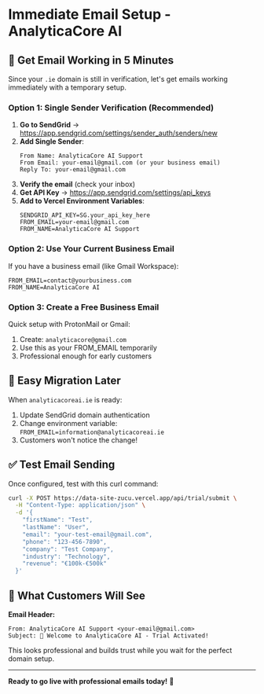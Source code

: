 # Immediate Email Setup - AnalyticaCore AI

## 🚀 Get Email Working in 5 Minutes

Since your `.ie` domain is still in verification, let's get emails working immediately with a temporary setup.

### Option 1: Single Sender Verification (Recommended)

1. **Go to SendGrid** → https://app.sendgrid.com/settings/sender_auth/senders/new
2. **Add Single Sender**:
   ```
   From Name: AnalyticaCore AI Support
   From Email: your-email@gmail.com (or your business email)
   Reply To: your-email@gmail.com
   ```
3. **Verify the email** (check your inbox)
4. **Get API Key** → https://app.sendgrid.com/settings/api_keys
5. **Add to Vercel Environment Variables**:
   ```
   SENDGRID_API_KEY=SG.your_api_key_here
   FROM_EMAIL=your-email@gmail.com
   FROM_NAME=AnalyticaCore AI Support
   ```

### Option 2: Use Your Current Business Email

If you have a business email (like Gmail Workspace):
```env
FROM_EMAIL=contact@yourbusiness.com
FROM_NAME=AnalyticaCore AI
```

### Option 3: Create a Free Business Email

Quick setup with ProtonMail or Gmail:
1. Create: `analyticacore@gmail.com`
2. Use this as your FROM_EMAIL temporarily
3. Professional enough for early customers

## 🔄 Easy Migration Later

When `analyticacoreai.ie` is ready:
1. Update SendGrid domain authentication
2. Change environment variable: `FROM_EMAIL=information@analyticacoreai.ie`
3. Customers won't notice the change!

## ✅ Test Email Sending

Once configured, test with this curl command:

```bash
curl -X POST https://data-site-zucu.vercel.app/api/trial/submit \
  -H "Content-Type: application/json" \
  -d '{
    "firstName": "Test",
    "lastName": "User", 
    "email": "your-test-email@gmail.com",
    "phone": "123-456-7890",
    "company": "Test Company",
    "industry": "Technology",
    "revenue": "€100k-€500k"
  }'
```

## 📧 What Customers Will See

**Email Header:**
```
From: AnalyticaCore AI Support <your-email@gmail.com>
Subject: 🚀 Welcome to AnalyticaCore AI - Trial Activated!
```

This looks professional and builds trust while you wait for the perfect domain setup.

---

**Ready to go live with professional emails today!** 🎯
